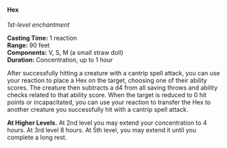 #### Hex
<!-- markdownlint-disable link-image-reference-definitions -->
[_metadata_:spell_school]:- "enchantment"
[_metadata_:spell_level]:- "1"
[_metadata_:casting_time_amount]:- "1"
[_metadata_:casting_time_unit]:- "reaction"
[_metadata_:ritual]:- "false"
[_metadata_:range]:- "90 feet"
[_metadata_:target]:- "1 creature"
[_metadata_:components_verbal]:- "true"
[_metadata_:components_somatic]:- "true"
[_metadata_:components_material]:- "true"
[_metadata_:components_material_description]:- "a small straw doll"
[_metadata_:concentration]:- "true"
[_metadata_:duration]:- "Concentration, up to 1 hour"
[_metadata_:spell_origin]:- "free5e"
<!-- markdownlint-disable-next-line no-emphasis-as-heading -->
_1st-level enchantment_

**Casting Time:** 1 reaction \
**Range:** 90 feet \
**Components:** V, S, M (a small straw doll) \
**Duration:** Concentration, up to 1 hour

After successfully hitting a creature with a cantrip spell attack, you can use your reaction to place a Hex on the target, choosing one of their ability scores.
The creature then subtracts a d4 from all saving throws and ability checks related to that ability score.
When the target is reduced to 0 hit points or incapacitated, you can use your reaction to transfer the Hex to another creature you successfully hit with a cantrip spell attack.

**At Higher Levels.**
At 2nd level you may extend your concentration to 4 hours.
At 3rd level 8 hours.
At 5th level, you may extend it until you complete a long rest.
